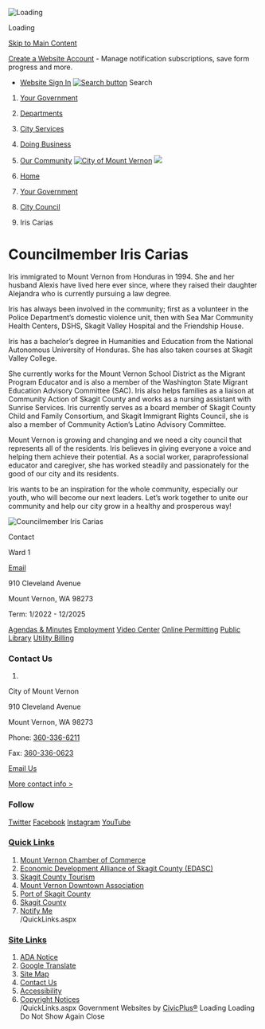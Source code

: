   ![Loading](images/767e662857692fc9c27d3796e82c237f3b568b284afd2bf12c26c204271ba024.gif) 

Loading

  [Skip to Main Content](http://www.mountvernonwa.gov/512/Iris-Carias/#cc3a25e4e6-1a28-459a-a74a-fa4dc2a09462)  

 [Create a Website Account](http://www.mountvernonwa.gov/MyAccount/ProfileCreate)  - Manage notification subscriptions, save form progress and more.    

 *  [Website Sign In](http://www.mountvernonwa.gov/MyAccount) 
  [![Search button](images/460e3bd2c7f9f64e03d1d72318530f95e17020e20d7523602edbdded422718db.png)](http://www.mountvernonwa.gov/Search/Results) Search 

 1.  [Your Government](http://www.mountvernonwa.gov/27/Your-Government) 
 1.  [Departments](http://www.mountvernonwa.gov/8/Departments) 
 1.  [City Services](http://www.mountvernonwa.gov/31/City-Services) 
 1.  [Doing Business](http://www.mountvernonwa.gov/35/Doing-Business) 
 1.  [Our Community](http://www.mountvernonwa.gov/9/Our-Community) 
  [![City of Mount Vernon](images/4a26b0b3c068e5f94b5b6d7e04bc212c44970503b1197fbd070f0f1317373571.png)](http://www.mountvernonwa.gov)   ![](images/95f14ee0f4bdff20c964388208b46b91acc12bd603c509da03781550e8916f65.jpg)  

 1.  [Home](http://www.mountvernonwa.gov) 
 1.  [Your Government](http://www.mountvernonwa.gov/27/Your-Government) 
 1.  [City Council](http://www.mountvernonwa.gov/98/City-Council) 
 1. Iris Carias

# Councilmember Iris Carias

Iris immigrated to Mount Vernon from Honduras in 1994. She and her husband Alexis have lived here ever since, where they raised their daughter Alejandra who is currently pursuing a law degree.

Iris has always been involved in the community; first as a volunteer in the Police Department’s domestic violence unit, then with Sea Mar Community Health Centers, DSHS, Skagit Valley Hospital and the Friendship House.

Iris has a bachelor’s degree in Humanities and Education from the National Autonomous University of Honduras. She has also taken courses at Skagit Valley College.

She currently works for the Mount Vernon School District as the Migrant Program Educator and is also a member of the Washington State Migrant Education Advisory Committee (SAC). Iris also helps families as a liaison at Community Action of Skagit County and works as a nursing assistant with Sunrise Services. Iris currently serves as a board member of Skagit County Child and Family Consortium, and Skagit Immigrant Rights Council, she is also a member of Community Action’s Latino Advisory Committee.

Mount Vernon is growing and changing and we need a city council that represents all of the residents. Iris believes in giving everyone a voice and helping them achieve their potential. As a social worker, paraprofessional educator and caregiver, she has worked steadily and passionately for the good of our city and its residents.

Iris wants to be an inspiration for the whole community, especially our youth, who will become our next leaders. Let’s work together to unite our community and help our city grow in a healthy and prosperous way!

  ![Councilmember Iris Carias](images/3069f8f243059e519bcb224c57de468f11c799e9357d5415a7a415257c76a331.png)  

 Contact 

Ward 1 []() 

 [Email](mailto:irisc@mountvernonwa.gov) 

910 Cleveland Avenue

Mount Vernon, WA 98273

Term: 1/2022 - 12/2025

  [Agendas & Minutes](http://www.mountvernonwa.gov/agendacenter)   [Employment](http://www.governmentjobs.com/careers/mtvernonwa)   [Video Center](https://www.youtube.com/channel/UCUob_hcQUmd4S93YkletdrA)   [Online Permitting](https://ci-mountvernon-wa.smartgovcommunity.com/Public/Home)   [Public Library](http://www.mountvernonwa.gov/175/Library)   [Utility Billing](https://ipn.paymentus.com/cp/cmv)  

### Contact Us

 1.    

City of Mount Vernon   

910 Cleveland Avenue   

Mount Vernon, WA 98273   

Phone:  [360-336-6211]()    

Fax:  [360-336-0623]()    

 [Email Us](mailto:mvmayor@mountvernonwa.gov)    

 [More contact info >](http://www.mountvernonwa.gov/Directory.aspx)    

### Follow

  [Twitter](https://twitter.com/mountvernonwa)   [Facebook](https://www.facebook.com/Mt-Vernon-WA-154457071245372/)   [Instagram](http://www.mountvernonwa.gov/facebook)   [YouTube](https://www.youtube.com/channel/UCUob_hcQUmd4S93YkletdrA)  

###  [Quick Links](http://www.mountvernonwa.gov/QuickLinks.aspx?CID=11) 

 1.  [Mount Vernon Chamber of Commerce](http://www.mountvernonchamber.com/)  
 1.  [Economic Development Alliance of Skagit County (EDASC)](http://www.skagit.org/)  
 1.  [Skagit County Tourism](http://www.visitskagitvalley.com/)  
 1.  [Mount Vernon Downtown Association](http://www.mountvernondowntown.org/)  
 1.  [Port of Skagit County](http://www.portofskagit.com/)  
 1.  [Skagit County](http://www.skagitcounty.net/Departments/Home)  
 1.  [Notify Me](http://www.mountvernonwa.gov/list.aspx)  
 /QuickLinks.aspx 

###  [Site Links](http://www.mountvernonwa.gov/QuickLinks.aspx?CID=105) 

 1.  [ADA Notice](https://mountvernonwa.gov/936/ADA-Notice)  
 1.  [Google Translate](https://mountvernonwa-gov.translate.goog/?_x_tr_sl=auto&_x_tr_tl=es&_x_tr_hl=en)  
 1.  [Site Map](http://www.mountvernonwa.gov/sitemap)  
 1.  [Contact Us](http://www.mountvernonwa.gov/directory.aspx)  
 1.  [Accessibility](http://www.mountvernonwa.gov/Accessibility)  
 1.  [Copyright Notices](http://www.mountvernonwa.gov/site/copyright)  
 /QuickLinks.aspx Government Websites by [CivicPlus®](https://connect.civicplus.com/referral)  Loading Loading Do Not Show Again Close 

  []()  []()  